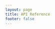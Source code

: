 ```yaml
---
layout: page
title: API Reference
footer: false
---
```


<script setup>
import ApiIndex from './ApiIndex.vue'
</script>

<ApiIndex />

